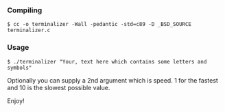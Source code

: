 ### Compiling
`$ cc -o terminalizer -Wall -pedantic -std=c89 -D _BSD_SOURCE terminalizer.c`

### Usage
`$ ./terminalizer "Your, text here which contains some letters and symbols"`

Optionally you can supply a 2nd argument which is speed.
 1 for the fastest and 10 is the slowest possible value.

Enjoy!
